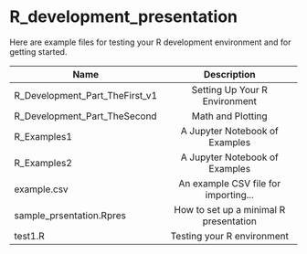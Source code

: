 # R_development_presentation
Here are example files for testing your R development environment and for getting started.

| Name                           | Description                                 |
| ------------------------------ |:-------------------------------------------:|
| R_Development_Part_TheFirst_v1 | Setting Up Your R Environment               |
| R_Development_Part_TheSecond   | Math and Plotting                           |
| R_Examples1                    | A Jupyter Notebook of Examples              |
| R_Examples2                    | A Jupyter Notebook of Examples              |
| example.csv                    | An example CSV file for importing...        |
| sample_prsentation.Rpres       | How to set up a minimal R presentation      |
| test1.R                        | Testing your R environment                  |
